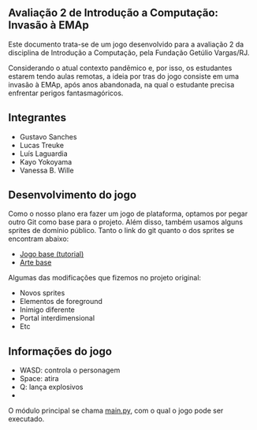 ## Avaliação 2 de Introdução a Computação: Invasão à EMAp
Este documento trata-se de um jogo desenvolvido para a avaliação 2 da disciplina de Introdução a Computação, pela Fundação Getúlio Vargas/RJ. 

Considerando o atual contexto pandêmico e, por isso, os estudantes estarem tendo aulas remotas, a ideia por tras do jogo consiste em uma invasão à EMAp, após anos abandonada, na qual o estudante precisa enfrentar perigos fantasmagóricos.

## Integrantes
- Gustavo Sanches
- Lucas Treuke
- Luís Laguardia
- Kayo Yokoyama
- Vanessa B. Wille

## Desenvolvimento do jogo
Como o nosso plano era fazer um jogo de plataforma, optamos por pegar outro Git como base para o projeto. Além disso, também usamos alguns sprites de domínio público. Tanto o link do git quanto o dos sprites se encontram abaixo:

- [Jogo base (tutorial)](https://github.com/russs123/Shooter)
- [Arte base](https://www.kenney.nl/assets/platformer-art-pixel-redux)

Algumas das modificações que fizemos no projeto original:
- Novos sprites
- Elementos de foreground
- Inimigo diferente
- Portal interdimensional
- Etc

## Informações do jogo
- WASD: controla o personagem
- Space: atira
- Q: lança explosivos
- 
O módulo principal se chama [main.py](/main.py), com o qual o jogo pode ser executado.
